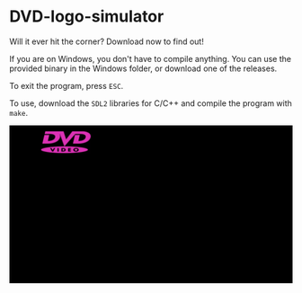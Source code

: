 # DVD-logo-simulator

Will it ever hit the corner? Download now to find out!

If you are on Windows, you don't have to compile anything. You can use the provided binary in the Windows folder, or download one of the releases.

To exit the program, press `ESC`.

To use, download the `SDL2` libraries for C/C++ and compile the program with `make`. 

![DVD-Logo-Sim](img/for_readme/dvd-logo-simulator.gif)


